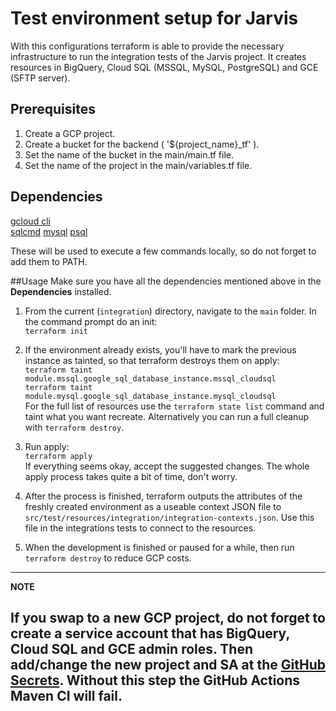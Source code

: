 # Test environment setup for Jarvis

With this configurations terraform is able to provide the necessary infrastructure to run the integration tests of the Jarvis project.
It creates resources in BigQuery, Cloud SQL (MSSQL, MySQL, PostgreSQL) and GCE (SFTP server).

## Prerequisites
1. Create a GCP project.
2. Create a bucket for the backend ( '${project_name}_tf' ).
3. Set the name of the bucket in the main/main.tf file.
4. Set the name of the project in the main/variables.tf file.

## Dependencies

[gcloud cli](https://cloud.google.com/sdk/gcloud/)  
[sqlcmd](https://docs.microsoft.com/en-us/sql/linux/sql-server-linux-setup-tools?view=sql-server-2017)
[mysql](https://docs.oracle.com/javacomponents/advanced-management-console-2/install-guide/mysql-database-installation-and-configuration-advanced-management-console.htm#JSAMI116)
[psql](https://www.postgresql.org/docs/11/tutorial-install.html)  

These will be used to execute a few commands locally, so do not forget to add them to PATH.

##Usage
Make sure you have all the dependencies mentioned above in the **Dependencies** installed.

1. From the current (`integration`) directory, navigate to the `main` folder. 
   In the command prompt do an init:  
   `terraform init`
   
2. If the environment already exists, you'll have to mark the previous instance as tainted, so that terraform destroys them on apply:  
   `terraform taint module.mssql.google_sql_database_instance.mssql_cloudsql`  
   `terraform taint module.mysql.google_sql_database_instance.mysql_cloudsql`  
   For the full list of resources use the `terraform state list` command and taint what you want recreate.
   Alternatively you can run a full cleanup with `terraform destroy`.

3. Run apply:   
   `terraform apply`  
   If everything seems okay, accept the suggested changes. 
   The whole apply process takes quite a bit of time, don't worry. 
    
4. After the process is finished, terraform outputs the attributes of the freshly created environment as a useable context JSON file to `src/test/resources/integration/integration-contexts.json`.
   Use this file in the integrations tests to connect to the resources.
   
5. When the development is finished or paused for a while, then run `terraform destroy` to reduce GCP costs.
   
 ---
 **NOTE**
 
 If you swap to a new GCP project, do not forget to create a service account that has BigQuery, Cloud SQL and GCE admin roles.
 Then add/change the new project and SA at the [GitHub Secrets](https://github.com/aliz-ai/jarvis/settings/secrets/actions).
 Without this step the GitHub Actions Maven CI will fail.
 ---
